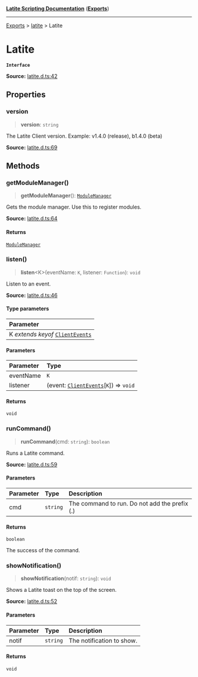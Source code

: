 [**Latite Scripting Documentation**](../../README.md) ([**Exports**](../../exports.md))

---

[Exports](../../exports.md) > [latite](../index.md) > Latite

# Latite

**`Interface`**

**Source:** [latite.d.ts:42](https://github.com/LatiteScripting/latitescripting.github.io/blob/5231c68/definitions/latite.d.ts#L42)

## Properties

### version

> **version**: `string`

The Latite Client version. Example: v1.4.0 (release), b1.4.0 (beta)

**Source:** [latite.d.ts:69](https://github.com/LatiteScripting/latitescripting.github.io/blob/5231c68/definitions/latite.d.ts#L69)

## Methods

### getModuleManager()

> **getModuleManager**(): [`ModuleManager`](../../module.mmgr/interfaces/interface.ModuleManager.md)

Gets the module manager. Use this to register modules.

**Source:** [latite.d.ts:64](https://github.com/LatiteScripting/latitescripting.github.io/blob/5231c68/definitions/latite.d.ts#L64)

#### Returns

[`ModuleManager`](../../module.mmgr/interfaces/interface.ModuleManager.md)

### listen()

> **listen**\<K\>(eventName: `K`, listener: `Function`): `void`

Listen to an event.

**Source:** [latite.d.ts:46](https://github.com/LatiteScripting/latitescripting.github.io/blob/5231c68/definitions/latite.d.ts#L46)

#### Type parameters

| Parameter                                                       |
| :-------------------------------------------------------------- |
| K _extends_ _keyof_ [`ClientEvents`](interface.ClientEvents.md) |

#### Parameters

| Parameter | Type                                                                |
| :-------- | :------------------------------------------------------------------ |
| eventName | `K`                                                                 |
| listener  | (event: [`ClientEvents`](interface.ClientEvents.md)[`K`]) => `void` |

#### Returns

`void`

### runCommand()

> **runCommand**(cmd: `string`): `boolean`

Runs a Latite command.

**Source:** [latite.d.ts:59](https://github.com/LatiteScripting/latitescripting.github.io/blob/5231c68/definitions/latite.d.ts#L59)

#### Parameters

| Parameter | Type     | Description                                   |
| :-------- | :------- | :-------------------------------------------- |
| cmd       | `string` | The command to run. Do not add the prefix (.) |

#### Returns

`boolean`

The success of the command.

### showNotification()

> **showNotification**(notif: `string`): `void`

Shows a Latite toast on the top of the screen.

**Source:** [latite.d.ts:52](https://github.com/LatiteScripting/latitescripting.github.io/blob/5231c68/definitions/latite.d.ts#L52)

#### Parameters

| Parameter | Type     | Description               |
| :-------- | :------- | :------------------------ |
| notif     | `string` | The notification to show. |

#### Returns

`void`
